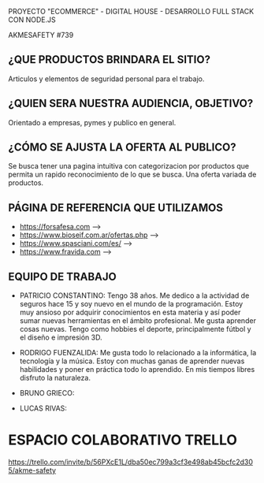PROYECTO "ECOMMERCE" - DIGITAL HOUSE - DESARROLLO FULL STACK CON NODE.JS

AKMESAFETY #739


## ¿QUE PRODUCTOS BRINDARA EL SITIO? ##

Articulos y elementos de seguridad personal para el trabajo.

## ¿QUIEN SERA NUESTRA AUDIENCIA, OBJETIVO? ##

Orientado a empresas, pymes y publico en general.

## ¿CÓMO SE AJUSTA LA OFERTA AL PUBLICO? ##

Se busca tener una pagina intuitiva con categorizacion por productos que permita un rapido 
reconocimiento de lo que se busca. Una oferta variada de productos.

## PÁGINA DE REFERENCIA QUE UTILIZAMOS ##
 
- https://forsafesa.com  -->
- https://www.bioseif.com.ar/ofertas.php -->
- https://www.spasciani.com/es/ -->
- https://www.fravida.com -->

## EQUIPO DE TRABAJO ##

* PATRICIO CONSTANTINO: Tengo 38 años. Me dedico a la actividad de seguros hace 15 y soy nuevo en el mundo de la programación. Estoy muy ansioso por adquirir conocimientos en esta materia y así poder sumar nuevas herramientas en el ámbito profesional. Me gusta aprender cosas nuevas. Tengo como hobbies el deporte, principalmente fútbol y el diseño e impresión 3D.

* RODRIGO FUENZALIDA: Me gusta todo lo relacionado a la informática, la tecnología y la música. Estoy con muchas ganas de aprender nuevas habilidades y poner en     práctica todo lo aprendido. En mis tiempos libres disfruto la naturaleza. 

* BRUNO GRIECO:

* LUCAS RIVAS:



# ESPACIO COLABORATIVO TRELLO
https://trello.com/invite/b/56PXcE1L/dba50ec799a3cf3e498ab45bcfc2d305/akme-safety

